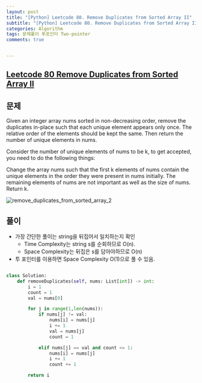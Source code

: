 ```yaml
---
layout: post
title: "[Python] Leetcode 80. Remove Duplicates from Sorted Array II"
subtitle: "[Python] Leetcode 80. Remove Duplicates from Sorted Array II"
categories: Algorithm
tags: 문제풀이 투포인터 Two-pointer
comments: true


---
```

## [Leetcode 80 Remove Duplicates from Sorted Array II](https://leetcode.com/problems/remove-duplicates-from-sorted-array-ii/description/?envType=study-plan-v2&envId=top-interview-150)

## 문제

Given an integer array nums sorted in non-decreasing order, remove the duplicates in-place such that each unique element appears only once. The relative order of the elements should be kept the same. Then return the number of unique elements in nums.

Consider the number of unique elements of nums to be k, to get accepted, you need to do the following things:

Change the array nums such that the first k elements of nums contain the unique elements in the order they were present in nums initially. The remaining elements of nums are not important as well as the size of nums.
Return k.


![remove_duplicates_from_sorted_array_2](https://bernard-choi.github.io/assets/img/post_img/remove_duplicates_from_sorted_array_2.jpg)


## 풀이

- 가장 간단한 풀이는 string을 뒤집어서 일치하는지 확인
    - Time Complexity는 string s를 순회하므로 O(n).
    - Space Complexity는 뒤집은 s를 담아야하므로 O(n)
- 투 포인터를 이용하면 Space Complexity O(1)으로 풀 수 있음.


```python

class Solution:
    def removeDuplicates(self, nums: List[int]) -> int:
        i = 1
        count = 1
        val = nums[0]

        for j in range(1,len(nums)):
            if nums[j] != val:
                nums[i] = nums[j]
                i += 1
                val = nums[j]
                count = 1

            elif nums[j] == val and count <= 1:
                nums[i] = nums[j]
                i += 1
                count += 1

        return i
```

